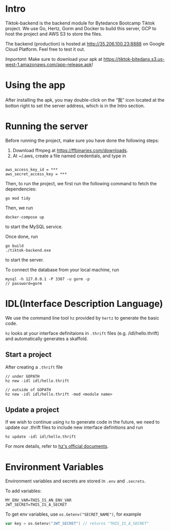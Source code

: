 # Intro

Tiktok-backend is the backend module for Bytedance Bootcamp Tiktok project. We use Go, Hertz, Gorm and Docker to build this server, GCP to host the project and AWS S3 to store the files.

The backend (production) is hosted at http://35.206.100.23:8888 on Google Cloud Platform. Feel free to test it out.

_Important_: Make sure to download your apk at <a>https://tiktok-bitedans.s3.us-west-1.amazonaws.com/app-release.apk</a>!

# Using the app

After installing the apk, you may double-click on the “我” icon located at the botton right to set the server address, which is in the Intro section.

# Running the server

Before running the project, make sure you have done the following steps:

1. Download ffmpeg at https://ffbinaries.com/downloads.
2. At ~/.aws, create a file named credentials, and type in

<code>
aws_access_key_id = ***
aws_secret_access_key = ***
</code>

Then, to run the project, we first run the following command to fetch the dependencies:

```console
go mod tidy
```

Then, we run

```console
docker-compose up
```

to start the MySQL service.

Once done, run

```console
go build
./tiktok-backend.exe
```

to start the server.

To connect the database from your local machine, run

```console
mysql -h 127.0.0.1 -P 3307 -u gorm -p
// password=gorm
```

# IDL(Interface Description Language)

We use the command line tool `hz` provided by `hertz` to generate the basic code.

`hz` looks at your interface definitaions in `.thrift` files (e.g. /idl/hello.thrift) and automatically generates a skaffold.

## Start a project

After creating a `.thrift` file

```console
// under GOPATH
hz new -idl idl/hello.thrift

// outside of GOPATH
hz new -idl idl/hello.thrift -mod <module name>
```

## Update a project

If we wish to continue using `hz` to generate code in the future, we need to update our .thrift files to include new interface definitions and run

```console
hz update -idl idl/hello.thrift
```

For more details, refer to [hz's official documents](https://www.cloudwego.io/zh/docs/hertz/tutorials/toolkit/toolkit/).

# Environment Variables

Environment variables and secrets are stored in `.env` and `.secrets`.

To add variables:

```
MY_ENV_VAR=THIS_IS_AN_ENV_VAR
JWT_SECRET=THIS_IS_A_SECRET
```

To get env variables, use `os.Getenv("SECRET_NAME")`, for example

```go
var key = os.Getenv("JWT_SECRET") // returns "THIS_IS_A_SECRET"
```
